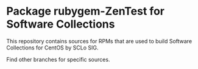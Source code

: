 # Package rubygem-ZenTest for Software Collections

This repository contains sources for RPMs that are used
to build Software Collections for CentOS by SCLo SIG.

Find other branches for specific sources.

